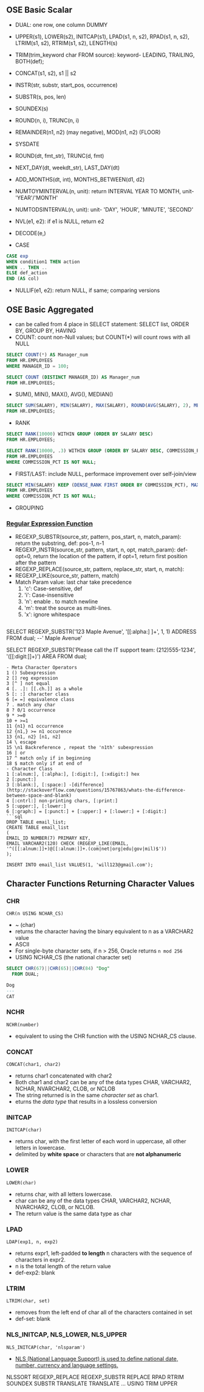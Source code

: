 
## OSE Basic Scalar
- DUAL: one row, one column DUMMY
- UPPER(s1), LOWER(s2), INITCAP(s1), LPAD(s1, n, s2), RPAD(s1, n, s2), LTRIM(s1, s2), RTRIM(s1, s2), LENGTH(s)
- TRIM(trim_keyword char FROM source): keyword- LEADING, TRAILING, BOTH(def); 
- CONCAT(s1, s2), s1 || s2
- INSTR(str, substr, start_pos, occurrence)
- SUBSTR(s, pos, len)
- SOUNDEX(s)

- ROUND(n, i), TRUNC(n, i)
- REMAINDER(n1, n2) (may negative), MOD(n1, n2) (FLOOR)

- SYSDATE
- ROUND(dt, fmt_str), TRUNC(d, fmt)
- NEXT_DAY(dt, weekdt_str), LAST_DAY(dt)
- ADD_MONTHS(dt, int), MONTHS_BETWEEN(d1, d2)
- NUMTOYMINTERVAL(n, unit): return INTERVAL YEAR TO MONTH, unit- 'YEAR'/'MONTH'
- NUMTODSINTERVAL(n, unit): unit- 'DAY', 'HOUR', 'MINUTE', 'SECOND'

- NVL(e1, e2): if e1 is NULL, return e2
- DECODE(e,)
- CASE
```sql
CASE exp 
WHEN condition1 THEN action 
WHEN .. THEN .. 
ELSE def_action 
END (AS col)
```
- NULLIF(e1, e2): return NULL, if same; comparing versions

## OSE Basic Aggregated
- can be called from 4 place in SELECT statement: SELECT list, ORDER BY, GROUP BY, HAVING
- COUNT: count non-Null values; but COUNT(*) will count rows with all NULL
```sql
SELECT COUNT(*) AS Manager_num
FROM HR.EMPLOYEES
WHERE MANAGER_ID = 100;

SELECT COUNT (DISTINCT MANAGER_ID) AS Manager_num
FROM HR.EMPLOYEES;
```
- SUM(), MIN(), MAX(), AVG(), MEDIAN()
```sql
SELECT SUM(SALARY), MIN(SALARY), MAX(SALARY), ROUND(AVG(SALARY), 2), MEDIAN(SALARY)
FROM HR.EMPLOYEES;
```
- RANK
```sql
SELECT RANK(10000) WITHIN GROUP (ORDER BY SALARY DESC)
FROM HR.EMPLOYEES;

SELECT RANK(10000, .3) WITHIN GROUP (ORDER BY SALARY DESC, COMMISSION_PCT)
FROM HR.EMPLOYEES
WHERE COMMISSION_PCT IS NOT NULL;
```

- FIRST/LAST: include NULL, performace improvement over self-join/view
```sql
SELECT MIN(SALARY) KEEP (DENSE_RANK FIRST ORDER BY COMMISSION_PCT), MAX(SALARY) KEEP (DENSE_RANK LAST ORDER BY COMMISSION_PCT)
FROM HR.EMPLOYEES
WHERE COMMISSION_PCT IS NOT NULL;
```
- GROUPING

### [Regular Expression Function](https://docs.oracle.com/cd/B12037_01/appdev.101/b10795/adfns_re.htm)
- REGEXP_SUBSTR(source_str, pattern, pos_start, n, match_param): return the substring, def: pos-1, n-1
- REGEXP_INSTR(source_str, pattern, start, n, opt, match_param): def-opt=0, return the location of the pattern, if opt=1, return first position after the pattern
- REGEXP_REPLACE(source_str, pattern, replace_str, start, n, match): 
- REGEXP_LIKE(source_str, pattern, match)
- Match Param value: last char take precedence
  1. 'c': Case-sensitive, def
  2. 'i': Case-insensitive
  3. 'n': enable . to match newline
  4. 'm': treat the source as multi-lines. 
  5. 'x': ignore whitespace
  ```sql
SELECT REGEXP_SUBSTR('123 Maple Avenue', '[[:alpha:] ]+', 1, 1) ADDRESS
FROM dual; --' Maple Avenue'

SELECT REGEXP_SUBSTR('Please call the IT support team: (212)555-1234', '\([[:digit:]]+\)') AREA
FROM dual;
  ```
- Meta Character Operators
  1 () Subexpression
  2 [] reg expression
  3 [^ ] not equal
  4 [. .]: [[.ch.]] as a whole
  5 [: :] character class
  6 [= =] equivalence class
  7 . match any char
  8 ? 0/1 occurrence
  9 * >=0
  10 + >=1
  11 {n1} n1 occurrence
  12 {n1,} >= n1 occurence
  13 {n1, n2} [n1, n2]
  14 \ escape
  15 \n1 Backreference , repeat the 'n1th' subexpression
  16 | or
  17 ^ match only if in beginning
  18 $ match only if at end of 
- Character Class
  1 [:alnum:], [:alpha:], [:digit:], [:xdigit:] hex
  2 [:punct:]
  3 [:blank:], [:space:] -[difference](http://stackoverflow.com/questions/15767863/whats-the-difference-between-space-and-blank)
  4 [:cntrl:] non-printing chars, [:print:]
  5 [:upper:], [:lower:]
  6 [:graph:] = [:punct:] + [:upper:] + [:lower:] + [:digit:]
```sql
DROP TABLE email_list;
CREATE TABLE email_list
(
EMAIL_ID NUMBER(7) PRIMARY KEY,
EMAIL VARCHAR2(120) CHECK (REGEXP_LIKE(EMAIL, '^([[:alnum:]]+)@[[:alnum:]]+.(com|net|org|edu|gov|mil)$'))
);

INSERT INTO email_list VALUES(1, 'will123@gmail.com');
```



## Character Functions Returning Character Values
### CHR
```CHR(n USING NCHAR_CS)```
- ~ (char)
- returns the character having the binary equivalent to n as a VARCHAR2 value
- ASCII
- For single-byte character sets, if n > 256, Oracle returns ```n mod 256```
- USING NCHAR_CS (the national character set)
```sql
SELECT CHR(67)||CHR(65)||CHR(84) "Dog"
  FROM DUAL;

Dog
---
CAT
```
### NCHR
```NCHR(number)```
- equivalent to using the CHR function with the USING NCHAR_CS clause.

### CONCAT
```CONCAT(char1, char2)```
-  returns char1 concatenated with char2
-  Both char1 and char2 can be any of the data types CHAR, VARCHAR2, NCHAR, NVARCHAR2, CLOB, or NCLOB
- The string returned is in the same *character set* as char1.
- eturns the *data type* that results in a lossless conversion

### INITCAP
```INITCAP(char)```
-  returns char, with the first letter of each word in uppercase, all other letters in lowercase.
- delimited by **white space** or characters that are **not alphanumeric**

### LOWER
```LOWER(char)```
-  returns char, with all letters lowercase.
- char can be any of the data types CHAR, VARCHAR2, NCHAR, NVARCHAR2, CLOB, or NCLOB. 
- The return value is the same data type as char

### LPAD
```LDAP(exp1, n, exp2)```
- returns expr1, left-padded **to length** n characters with the sequence of characters in expr2.
- n is the total length of the return value
- def-exp2: blank

### LTRIM
```LTRIM(char, set)```
- removes from the left end of char all of the characters contained in set
- def-set: blank



### NLS_INITCAP, NLS_LOWER, NLS_UPPER
```NLS_INITCAP(char, 'nlsparam')```
- [NLS (National Language Support) is used to define national date, number, currency and language settings.](http://www.orafaq.com/wiki/NLS)

NLSSORT
REGEXP_REPLACE
REGEXP_SUBSTR
REPLACE
RPAD
RTRIM
SOUNDEX
SUBSTR
TRANSLATE
TRANSLATE ... USING
TRIM
UPPER
